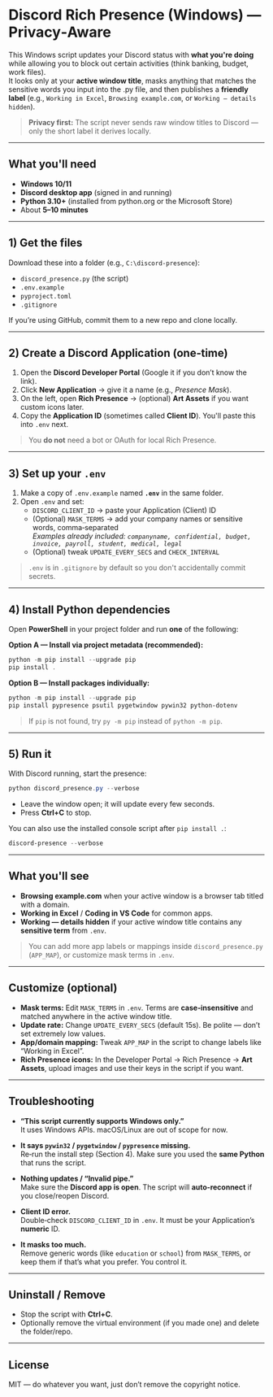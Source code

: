 # Discord Rich Presence (Windows) — Privacy‑Aware

This Windows script updates your Discord status with **what you're doing** while allowing you to block out certain activities (think banking, budget, work files).   
It looks only at your **active window title**, masks anything that matches the sensitive words you input into the .py file, and then publishes a **friendly label** (e.g., `Working in Excel`, `Browsing example.com`, or `Working — details hidden`).

> **Privacy first:** The script never sends raw window titles to Discord — only the short label it derives locally.

---

## What you'll need

- **Windows 10/11**
- **Discord desktop app** (signed in and running)
- **Python 3.10+** (installed from python.org or the Microsoft Store)
- About **5–10 minutes**

---

## 1) Get the files

Download these into a folder (e.g., `C:\discord-presence`):

- `discord_presence.py` (the script)  
- `.env.example`  
- `pyproject.toml`  
- `.gitignore`

If you’re using GitHub, commit them to a new repo and clone locally.

---

## 2) Create a Discord Application (one‑time)

1. Open the **Discord Developer Portal** (Google it if you don’t know the link).
2. Click **New Application** → give it a name (e.g., _Presence Mask_).
3. On the left, open **Rich Presence** → (optional) **Art Assets** if you want custom icons later.
4. Copy the **Application ID** (sometimes called **Client ID**). You'll paste this into `.env` next.

> You **do not** need a bot or OAuth for local Rich Presence.

---

## 3) Set up your `.env`

1. Make a copy of `.env.example` named **`.env`** in the same folder.
2. Open `.env` and set:
   - `DISCORD_CLIENT_ID` → paste your Application (Client) ID
   - (Optional) `MASK_TERMS` → add your company names or sensitive words, comma‑separated  
     _Examples already included: `companyname, confidential, budget, invoice, payroll, student, medical, legal`_
   - (Optional) tweak `UPDATE_EVERY_SECS` and `CHECK_INTERVAL`

> `.env` is in `.gitignore` by default so you don't accidentally commit secrets.

---

## 4) Install Python dependencies

Open **PowerShell** in your project folder and run **one** of the following:

**Option A — Install via project metadata (recommended):**
```powershell
python -m pip install --upgrade pip
pip install .
```

**Option B — Install packages individually:**
```powershell
python -m pip install --upgrade pip
pip install pypresence psutil pygetwindow pywin32 python-dotenv
```

> If `pip` is not found, try `py -m pip` instead of `python -m pip`.

---

## 5) Run it

With Discord running, start the presence:

```powershell
python discord_presence.py --verbose
```
- Leave the window open; it will update every few seconds.
- Press **Ctrl+C** to stop.

You can also use the installed console script after `pip install .`:
```powershell
discord-presence --verbose
```

---

## What you'll see

- **Browsing example.com** when your active window is a browser tab titled with a domain.
- **Working in Excel** / **Coding in VS Code** for common apps.
- **Working — details hidden** if your active window title contains any **sensitive term** from `.env`.

> You can add more app labels or mappings inside `discord_presence.py` (`APP_MAP`), or customize mask terms in `.env`.

---

## Customize (optional)

- **Mask terms:** Edit `MASK_TERMS` in `.env`. Terms are **case‑insensitive** and matched anywhere in the active window title.
- **Update rate:** Change `UPDATE_EVERY_SECS` (default 15s). Be polite — don’t set extremely low values.
- **App/domain mapping:** Tweak `APP_MAP` in the script to change labels like “Working in Excel”.
- **Rich Presence icons:** In the Developer Portal → Rich Presence → **Art Assets**, upload images and use their keys in the script if you want.

---

## Troubleshooting

- **“This script currently supports Windows only.”**  
  It uses Windows APIs. macOS/Linux are out of scope for now.

- **It says `pywin32` / `pygetwindow` / `pypresence` missing.**  
  Re‑run the install step (Section 4). Make sure you used the **same Python** that runs the script.

- **Nothing updates / “Invalid pipe.”**  
  Make sure the **Discord app is open**. The script will **auto‑reconnect** if you close/reopen Discord.

- **Client ID error.**  
  Double‑check `DISCORD_CLIENT_ID` in `.env`. It must be your Application’s **numeric** ID.

- **It masks too much.**  
  Remove generic words (like `education` or `school`) from `MASK_TERMS`, or keep them if that’s what you prefer. You control it.

---

## Uninstall / Remove

- Stop the script with **Ctrl+C**.  
- Optionally remove the virtual environment (if you made one) and delete the folder/repo.

---

## License

MIT — do whatever you want, just don’t remove the copyright notice.
